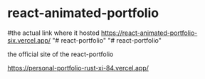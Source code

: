 # react-animated-portfolio

#the actual link where it hosted
https://react-animated-portfolio-six.vercel.app/
"# react-portfolio" 
"# react-portfolio" 


the official site of the react-portfolio

https://personal-portfolio-rust-xi-84.vercel.app/